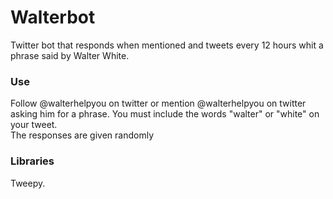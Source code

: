 # Walterbot
Twitter bot that responds when mentioned and tweets every 12 hours whit a phrase said by Walter White. 

### Use

Follow @walterhelpyou on twitter or mention @walterhelpyou on twitter asking him for a phrase. You must include the words "walter" or "white" on your tweet. \
The responses are given randomly

### Libraries

Tweepy.







